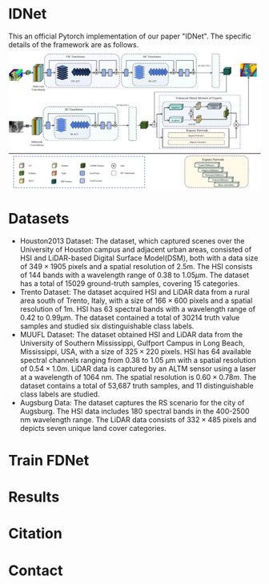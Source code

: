 # IDNet
This an official Pytorch implementation of our paper "IDNet". The specific details of the framework are as follows.
![image](https://github.com/ZhaoYuQing01/IDNet/blob/main/figure/IDNet.png)
# Datasets
* Houston2013 Dataset: The dataset, which captured scenes over the University of Houston campus and adjacent urban areas, consisted of HSI and LiDAR-based Digital Surface Model(DSM), both with a data size of $349 \times 1905$ pixels and a spatial resolution of 2.5m. The HSI consists of 144 bands with a wavelength range of 0.38 to 1.05$\mu$m. The dataset has a total of 15029 ground-truth samples, covering 15 categories.
* Trento Dataset: The dataset acquired HSI and LiDAR data from a rural area south of Trento, Italy, with a size of $166 \times 600$ pixels and a spatial resolution of 1m. HSI has 63 spectral bands with a wavelength range of 0.42 to 0.99$\mu$m. The dataset contained a total of 30214 truth value samples and studied six distinguishable class labels.
* MUUFL Dataset: The dataset obtained HSI and LiDAR data from the University of Southern Mississippi, Gulfport Campus in Long Beach, Mississippi, USA, with a size of $325 \times 220$ pixels. HSI has 64 available spectral channels ranging from 0.38 to 1.05 $\mu$m with a spatial resolution of $0.54 \times 1.0 m$. LiDAR data is captured by an ALTM sensor using a laser at a wavelength of 1064 nm. The spatial resolution is $0.60 \times 0.78 m$. The dataset contains a total of 53,687 truth samples, and 11 distinguishable class labels are studied.
* Augsburg Data: The dataset captures the RS scenario for the city of Augsburg. The HSI data includes 180 spectral bands in the 400-2500 nm wavelength range. The LiDAR data consists of $332 \times 485$ pixels and depicts seven unique land cover categories.
# Train FDNet
# Results
# Citation
# Contact
